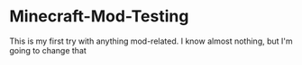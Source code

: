 # Minecraft-Mod-Testing
This is my first try with anything mod-related. I know almost nothing, but I'm going to change that
